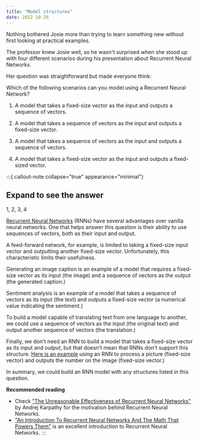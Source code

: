 ```yaml
---
title: "Model structures"
date: 2022-10-26
---
```


Nothing bothered Josie more than trying to learn something new without first looking at practical examples.

The professor knew Josie well, so he wasn't surprised when she stood up with four different scenarios during his presentation about Recurrent Neural Networks.

Her question was straightforward but made everyone think:

Which of the following scenarios can you model using a Recurrent Neural Network?

1. A model that takes a fixed-size vector as the input and outputs a sequence of vectors.

2. A model that takes a sequence of vectors as the input and outputs a fixed-size vector.

3. A model that takes a sequence of vectors as the input and outputs a sequence of vectors.

4. A model that takes a fixed-size vector as the input and outputs a fixed-sized vector.

:::{.callout-note collapse="true" appearance="minimal"}
## Expand to see the answer

1, 2, 3, 4

[Recurrent Neural Networks](https://en.wikipedia.org/wiki/Recurrent_neural_network) (RNNs) have several advantages over vanilla neural networks. One that helps answer this question is their ability to use sequences of vectors, both as their input and output.

A feed-forward network, for example, is limited to taking a fixed-size input vector and outputting another fixed-size vector. Unfortunately, this characteristic limits their usefulness.

Generating an image caption is an example of a model that requires a fixed-size vector as its input (the image) and a sequence of vectors as the output (the generated caption.)

Sentiment analysis is an example of a model that takes a sequence of vectors as its input (the text) and outputs a fixed-size vector (a numerical value indicating the sentiment.)

To build a model capable of translating text from one language to another, we could use a sequence of vectors as the input (the original text) and output another sequence of vectors (the translation.)

Finally, we don't need an RNN to build a model that takes a fixed-size vector as its input and output, but that doesn't mean that RNNs don't support this structure. [Here is an example](https://arxiv.org/abs/1412.7755) using an RNN to process a picture (fixed-size vector) and outputs the number on the image (fixed-size vector.)

In summary, we could build an RNN model with any structures listed in this question.

**Recommended reading**

* Check ["The Unreasonable Effectiveness of Recurrent Neural Networks"](http://karpathy.github.io/2015/05/21/rnn-effectiveness/) by Andrej Karpathy for the motivation behind Recurrent Neural Networks.
* ["An Introduction To Recurrent Neural Networks And The Math That Powers Them"](https://machinelearningmastery.com/an-introduction-to-recurrent-neural-networks-and-the-math-that-powers-them/) is an excellent introduction to Recurrent Neural Networks.
:::
